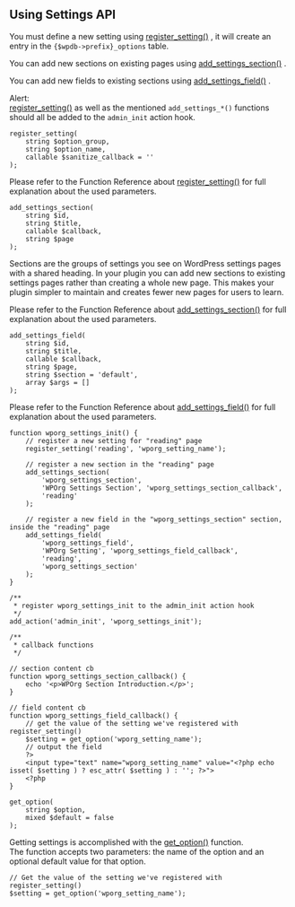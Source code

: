Using Settings API
------------------

You must define a new setting using [register\_setting()](https://developer.wordpress.org/reference/functions/register_setting/) , it will create an entry in the `{$wpdb->prefix}_options` table.

You can add new sections on existing pages using [add\_settings\_section()](https://developer.wordpress.org/reference/functions/add_settings_section/) .

You can add new fields to existing sections using [add\_settings\_field()](https://developer.wordpress.org/reference/functions/add_settings_field/) .

Alert:  
[](https://developer.wordpress.org/reference/functions/register_setting/)[register\_setting()](https://developer.wordpress.org/reference/functions/register_setting/) as well as the mentioned `add_settings_*()` functions should all be added to the `admin_init` action hook.  

    register_setting(
        string $option_group,
        string $option_name,
        callable $sanitize_callback = ''
    );

Please refer to the Function Reference about [register\_setting()](https://developer.wordpress.org/reference/functions/register_setting/) for full explanation about the used parameters.

    add_settings_section(
        string $id,
        string $title,
        callable $callback,
        string $page
    );

Sections are the groups of settings you see on WordPress settings pages with a shared heading. In your plugin you can add new sections to existing settings pages rather than creating a whole new page. This makes your plugin simpler to maintain and creates fewer new pages for users to learn.

Please refer to the Function Reference about [add\_settings\_section()](https://developer.wordpress.org/reference/functions/add_settings_section/) for full explanation about the used parameters.

    add_settings_field(
        string $id,
        string $title,
        callable $callback,
        string $page,
        string $section = 'default',
        array $args = []
    );

Please refer to the Function Reference about [add\_settings\_field()](https://developer.wordpress.org/reference/functions/add_settings_field/) for full explanation about the used parameters.

    function wporg_settings_init() {
    	// register a new setting for "reading" page
    	register_setting('reading', 'wporg_setting_name');
    
    	// register a new section in the "reading" page
    	add_settings_section(
    		'wporg_settings_section',
    		'WPOrg Settings Section', 'wporg_settings_section_callback',
    		'reading'
    	);
    
    	// register a new field in the "wporg_settings_section" section, inside the "reading" page
    	add_settings_field(
    		'wporg_settings_field',
    		'WPOrg Setting', 'wporg_settings_field_callback',
    		'reading',
    		'wporg_settings_section'
    	);
    }
    
    /**
     * register wporg_settings_init to the admin_init action hook
     */
    add_action('admin_init', 'wporg_settings_init');
    
    /**
     * callback functions
     */
    
    // section content cb
    function wporg_settings_section_callback() {
    	echo '<p>WPOrg Section Introduction.</p>';
    }
    
    // field content cb
    function wporg_settings_field_callback() {
    	// get the value of the setting we've registered with register_setting()
    	$setting = get_option('wporg_setting_name');
    	// output the field
    	?>
    	<input type="text" name="wporg_setting_name" value="<?php echo isset( $setting ) ? esc_attr( $setting ) : ''; ?>">
        <?php
    }

    get_option(
        string $option,
        mixed $default = false
    );

Getting settings is accomplished with the [get\_option()](https://developer.wordpress.org/reference/functions/get_option/) function.  
The function accepts two parameters: the name of the option and an optional default value for that option.

    // Get the value of the setting we've registered with register_setting()
    $setting = get_option('wporg_setting_name');
